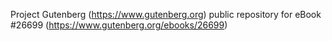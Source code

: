 Project Gutenberg (https://www.gutenberg.org) public repository for eBook #26699 (https://www.gutenberg.org/ebooks/26699)

